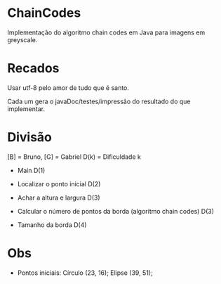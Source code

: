 # ChainCodes
Implementação do algoritmo chain codes em Java para imagens em greyscale.

# Recados
Usar utf-8 pelo amor de tudo que é santo.

Cada um gera o javaDoc/testes/impressão do resultado do que implementar.

# Divisão
[B] = Bruno, [G] = Gabriel
D(k) = Dificuldade k

- Main D(1)

- Localizar o ponto inicial D(2)

- Achar a altura e largura D(3)

- Calcular o número de pontos da borda (algoritmo chain codes) D(3)

- Tamanho da borda D(4)


# Obs

- Pontos iniciais: Círculo (23, 16); Elipse (39, 51);
